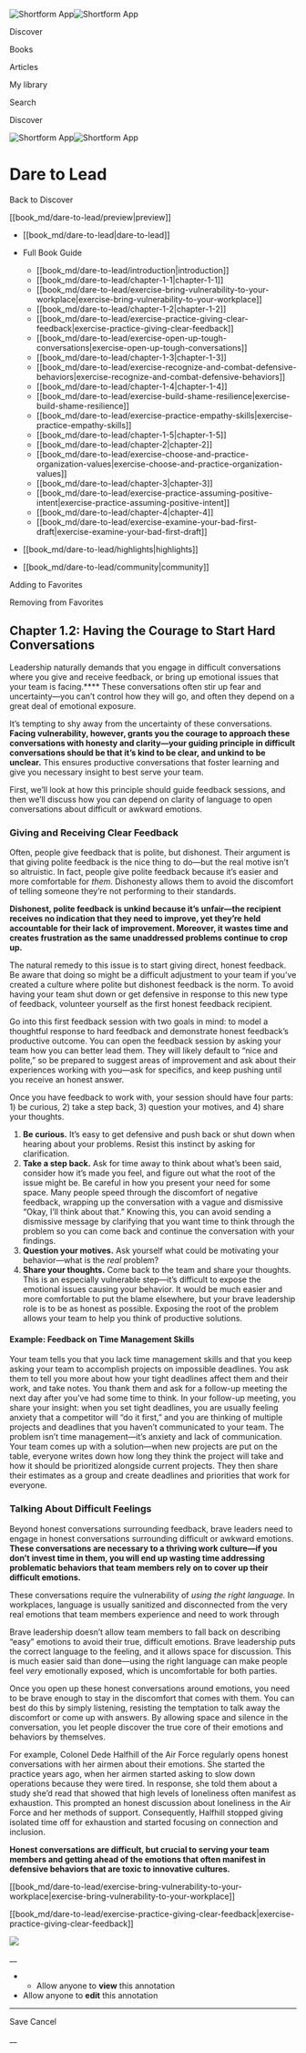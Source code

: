 ![Shortform App](/img/logo.36a2399e.svg)![Shortform App](/img/logo-dark.70c1b072.svg)

Discover

Books

Articles

My library

Search

Discover

![Shortform App](/img/logo.36a2399e.svg)![Shortform App](/img/logo-dark.70c1b072.svg)

# Dare to Lead

Back to Discover

[[book_md/dare-to-lead/preview|preview]]

  * [[book_md/dare-to-lead|dare-to-lead]]
  * Full Book Guide

    * [[book_md/dare-to-lead/introduction|introduction]]
    * [[book_md/dare-to-lead/chapter-1-1|chapter-1-1]]
    * [[book_md/dare-to-lead/exercise-bring-vulnerability-to-your-workplace|exercise-bring-vulnerability-to-your-workplace]]
    * [[book_md/dare-to-lead/chapter-1-2|chapter-1-2]]
    * [[book_md/dare-to-lead/exercise-practice-giving-clear-feedback|exercise-practice-giving-clear-feedback]]
    * [[book_md/dare-to-lead/exercise-open-up-tough-conversations|exercise-open-up-tough-conversations]]
    * [[book_md/dare-to-lead/chapter-1-3|chapter-1-3]]
    * [[book_md/dare-to-lead/exercise-recognize-and-combat-defensive-behaviors|exercise-recognize-and-combat-defensive-behaviors]]
    * [[book_md/dare-to-lead/chapter-1-4|chapter-1-4]]
    * [[book_md/dare-to-lead/exercise-build-shame-resilience|exercise-build-shame-resilience]]
    * [[book_md/dare-to-lead/exercise-practice-empathy-skills|exercise-practice-empathy-skills]]
    * [[book_md/dare-to-lead/chapter-1-5|chapter-1-5]]
    * [[book_md/dare-to-lead/chapter-2|chapter-2]]
    * [[book_md/dare-to-lead/exercise-choose-and-practice-organization-values|exercise-choose-and-practice-organization-values]]
    * [[book_md/dare-to-lead/chapter-3|chapter-3]]
    * [[book_md/dare-to-lead/exercise-practice-assuming-positive-intent|exercise-practice-assuming-positive-intent]]
    * [[book_md/dare-to-lead/chapter-4|chapter-4]]
    * [[book_md/dare-to-lead/exercise-examine-your-bad-first-draft|exercise-examine-your-bad-first-draft]]
  * [[book_md/dare-to-lead/highlights|highlights]]
  * [[book_md/dare-to-lead/community|community]]



Adding to Favorites 

Removing from Favorites 

## Chapter 1.2: Having the Courage to Start Hard Conversations

Leadership naturally demands that you engage in difficult conversations where you give and receive feedback, or bring up emotional issues that your team is facing.**** These conversations often stir up fear and uncertainty—you can’t control how they will go, and often they depend on a great deal of emotional exposure.

It’s tempting to shy away from the uncertainty of these conversations. **Facing vulnerability, however, grants you the courage to approach these conversations with honesty and clarity—your guiding principle in difficult conversations should be that it’s kind to be clear, and unkind to be unclear.** This ensures productive conversations that foster learning and give you necessary insight to best serve your team.

First, we’ll look at how this principle should guide feedback sessions, and then we’ll discuss how you can depend on clarity of language to open conversations about difficult or awkward emotions.

### Giving and Receiving Clear Feedback

Often, people give feedback that is polite, but dishonest. Their argument is that giving polite feedback is the nice thing to do—but the real motive isn’t so altruistic. In fact, people give polite feedback because it’s easier and more comfortable for _them_. Dishonesty allows them to avoid the discomfort of telling someone they’re not performing to their standards.

**Dishonest, polite feedback is unkind because it’s unfair—the recipient receives no indication that they need to improve, yet they’re held accountable for their lack of improvement. Moreover, it wastes time and creates frustration as the same unaddressed problems continue to crop up.**

The natural remedy to this issue is to start giving direct, honest feedback. Be aware that doing so might be a difficult adjustment to your team if you’ve created a culture where polite but dishonest feedback is the norm. To avoid having your team shut down or get defensive in response to this new type of feedback, volunteer yourself as the first honest feedback recipient.

Go into this first feedback session with two goals in mind: to model a thoughtful response to hard feedback and demonstrate honest feedback’s productive outcome. You can open the feedback session by asking your team how you can better lead them. They will likely default to “nice and polite,” so be prepared to suggest areas of improvement and ask about their experiences working with you—ask for specifics, and keep pushing until you receive an honest answer.

Once you have feedback to work with, your session should have four parts: 1) be curious, 2) take a step back, 3) question your motives, and 4) share your thoughts.

  1. **Be curious.** It’s easy to get defensive and push back or shut down when hearing about your problems. Resist this instinct by asking for clarification. 
  2. **Take a step back.** Ask for time away to think about what’s been said, consider how it’s made you feel, and figure out what the root of the issue might be. Be careful in how you present your need for some space. Many people speed through the discomfort of negative feedback, wrapping up the conversation with a vague and dismissive “Okay, I’ll think about that.” Knowing this, you can avoid sending a dismissive message by clarifying that you want time to think through the problem so you can come back and continue the conversation with your findings.
  3. **Question your motives.** Ask yourself what could be motivating your behavior—what is the _real_ problem?
  4. **Share your thoughts.** Come back to the team and share your thoughts. This is an especially vulnerable step—it’s difficult to expose the emotional issues causing your behavior. It would be much easier and more comfortable to put the blame elsewhere, but your brave leadership role is to be as honest as possible. Exposing the root of the problem allows your team to help you think of productive solutions. 



#### Example: Feedback on Time Management Skills

Your team tells you that you lack time management skills and that you keep asking your team to accomplish projects on impossible deadlines. You ask them to tell you more about how your tight deadlines affect them and their work, and take notes. You thank them and ask for a follow-up meeting the next day after you’ve had some time to think. In your follow-up meeting, you share your insight: when you set tight deadlines, you are usually feeling anxiety that a competitor will “do it first,” and you are thinking of multiple projects and deadlines that you haven’t communicated to your team. The problem isn’t time management—it’s anxiety and lack of communication. Your team comes up with a solution—when new projects are put on the table, everyone writes down how long they think the project will take and how it should be prioritized alongside current projects. They then share their estimates as a group and create deadlines and priorities that work for everyone.

### Talking About Difficult Feelings

Beyond honest conversations surrounding feedback, brave leaders need to engage in honest conversations surrounding difficult or awkward emotions. **These conversations are necessary to a thriving work culture—if you don’t invest time in them, you will end up wasting time addressing problematic behaviors that team members rely on to cover up their difficult emotions.**

These conversations require the vulnerability of _using the right language._ In workplaces, language is usually sanitized and disconnected from the very real emotions that team members experience and need to work through

Brave leadership doesn’t allow team members to fall back on describing “easy” emotions to avoid their true, difficult emotions. Brave leadership puts the correct language to the feeling, and it allows space for discussion. This is much easier said than done—using the right language can make people feel _very_ emotionally exposed, which is uncomfortable for both parties.

Once you open up these honest conversations around emotions, you need to be brave enough to stay in the discomfort that comes with them. You can best do this by simply listening, resisting the temptation to talk away the discomfort or come up with answers. By allowing space and silence in the conversation, you let people discover the true core of their emotions and behaviors by themselves.

For example, Colonel Dede Halfhill of the Air Force regularly opens honest conversations with her airmen about their emotions. She started the practice years ago, when her airmen started asking to slow down operations because they were tired. In response, she told them about a study she’d read that showed that high levels of loneliness often manifest as exhaustion. This prompted an honest discussion about loneliness in the Air Force and her methods of support. Consequently, Halfhill stopped giving isolated time off for exhaustion and started focusing on connection and inclusion.

**Honest conversations are difficult, but crucial to serving your team members and getting ahead of the emotions that often manifest in defensive behaviors that are toxic to innovative cultures.**

[[book_md/dare-to-lead/exercise-bring-vulnerability-to-your-workplace|exercise-bring-vulnerability-to-your-workplace]]

[[book_md/dare-to-lead/exercise-practice-giving-clear-feedback|exercise-practice-giving-clear-feedback]]

![](https://bat.bing.com/action/0?ti=56018282&Ver=2&mid=609b9654-926e-4080-9fe0-d6a93b95239a&sid=49fff5b0636c11eeb9c611038afc8668&vid=4a005010636c11ee80c703d4c4a7acd5&vids=0&msclkid=N&pi=0&lg=en-US&sw=800&sh=600&sc=24&nwd=1&tl=Shortform%20%7C%20Book&p=https%3A%2F%2Fwww.shortform.com%2Fapp%2Fbook%2Fdare-to-lead%2Fchapter-1-2&r=&lt=435&evt=pageLoad&sv=1&rn=523672)

__

  *   * Allow anyone to **view** this annotation
  * Allow anyone to **edit** this annotation



* * *

Save Cancel

__



